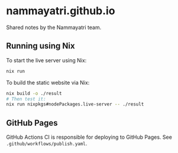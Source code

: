 # nammayatri.github.io

Shared notes by the Nammayatri team.

## Running using Nix

To start the live server using Nix:

```sh
nix run
```

To build the static website via Nix:

```sh
nix build -o ./result
# Then test it:
nix run nixpkgs#nodePackages.live-server -- ./result
```

## GitHub Pages

GitHub Actions CI is responsible for deploying to GitHub Pages. See `.github/workflows/publish.yaml`.
